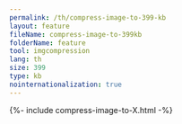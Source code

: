 ```yaml
---
permalink: /th/compress-image-to-399-kb
layout: feature
fileName: compress-image-to-399kb
folderName: feature
tool: imgcompression
lang: th
size: 399
type: kb
nointernationalization: true
---
```

{%- include compress-image-to-X.html -%}
      